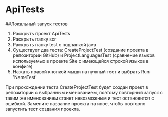 # ApiTests

##Локальный запуск тестов

1. Раскрыть проект ApiTests
2. Раскрыть папку scr
3. Раскрыть папку test с подпапкой java
4. Существует два теста: CreateProjectTest (создание проекта в репозитории GitHub)
   и ProjectLanguagesTest (сравнение языков используемых в проекте Site с имеющейся строкой языков в конфиге)
5. Нажать правой кнопкой мыши на нужный тест и выбрать Run 'NameTest'


При прохождении теста CreateProjectTest будет создан проект в репозитории с выбранным именованием, 
поэтому повторный запуск с таким же именованием станет невозможным и тест остановится с ошибкой.
Замените название проекта на иное, чтобы повторно запустить тест создания проекта.

